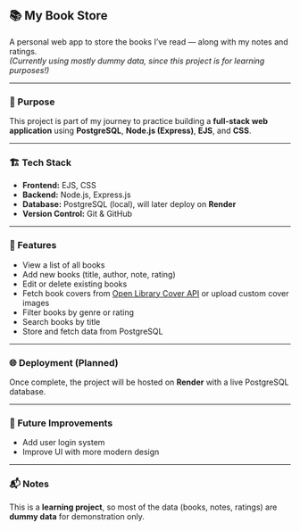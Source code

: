 ## 📚 My Book Store  

A personal web app to store the books I’ve read — along with my notes and ratings.  
*(Currently using mostly dummy data, since this project is for learning purposes!)*  

---

### 🧠 Purpose  
This project is part of my journey to practice building a **full-stack web application** using **PostgreSQL**, **Node.js (Express)**, **EJS**, and **CSS**.  

---

### 🏗️ Tech Stack  
- **Frontend:** EJS, CSS  
- **Backend:** Node.js, Express.js  
- **Database:** PostgreSQL (local), will later deploy on **Render**  
- **Version Control:** Git & GitHub  

---

### 📖 Features  
- View a list of all books  
- Add new books (title, author, note, rating)  
- Edit or delete existing books  
- Fetch book covers from [Open Library Cover API](https://openlibrary.org/dev/docs/api/covers) or upload custom cover images  
- Filter books by genre or rating  
- Search books by title
- Store and fetch data from PostgreSQL  

---

### 🌐 Deployment (Planned)
Once complete, the project will be hosted on **Render** with a live PostgreSQL database.

---

### 🧩 Future Improvements  
- Add user login system  
- Improve UI with more modern design  

---

### 📬 Notes  
This is a **learning project**, so most of the data (books, notes, ratings) are **dummy data** for demonstration only.
